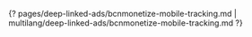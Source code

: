 {? pages/deep-linked-ads/bcnmonetize-mobile-tracking.md | multilang/deep-linked-ads/bcnmonetize-mobile-tracking.md ?}
